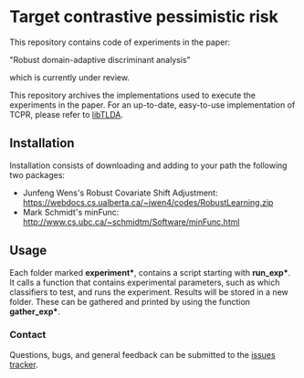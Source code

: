 # Target contrastive pessimistic risk

This repository contains code of experiments in the paper:

"Robust domain-adaptive discriminant analysis"

which is currently under review.

This repository archives the implementations used to execute the experiments in the paper. For an up-to-date, easy-to-use implementation of TCPR, please refer to [libTLDA](https://github.com/wmkouw/libTLDA).

## Installation

Installation consists of downloading and adding to your path the following two packages:

- Junfeng Wens's Robust Covariate Shift Adjustment: https://webdocs.cs.ualberta.ca/~jwen4/codes/RobustLearning.zip
- Mark Schmidt's minFunc: http://www.cs.ubc.ca/~schmidtm/Software/minFunc.html

## Usage

Each folder marked __experiment\*__, contains a script starting with __run_exp\*__. It calls a function that contains experimental parameters, such as which classifiers to test, and runs the experiment. Results will be stored in a new folder. These can be gathered and printed by using the function __gather_exp\*__.

### Contact

Questions, bugs, and general feedback can be submitted to the [issues tracker](https://github.com/wmkouw/tcpr/issues).
